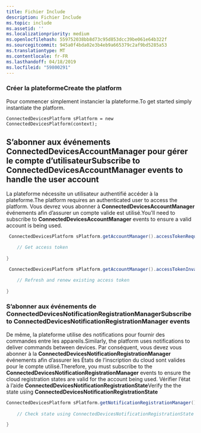 ```yaml
---
title: Fichier Include
description: Fichier Include
ms.topic: include
ms.assetid: ''
ms.localizationpriority: medium
ms.openlocfilehash: 559752038bb8d73c95d853dcc39be061e64b322f
ms.sourcegitcommit: 945a0f4bda02e3b4eb9a665379c2af9bd5285a53
ms.translationtype: MT
ms.contentlocale: fr-FR
ms.lasthandoff: 04/18/2019
ms.locfileid: "59800291"
---
```

### <a name="create-the-platform"></a><span data-ttu-id="0eaca-103">Créer la plateforme</span><span class="sxs-lookup"><span data-stu-id="0eaca-103">Create the platform</span></span>

<span data-ttu-id="0eaca-104">Pour commencer simplement instancier la plateforme.</span><span class="sxs-lookup"><span data-stu-id="0eaca-104">To get started simply instantiate the platform.</span></span>

`ConnectedDevicesPlatform sPlatform = new ConnectedDevicesPlatform(context);`

## <a name="subscribe-to-connecteddevicesaccountmanager-events-to-handle-the-user-account"></a><span data-ttu-id="0eaca-105">S’abonner aux événements ConnectedDevicesAccountManager pour gérer le compte d’utilisateur</span><span class="sxs-lookup"><span data-stu-id="0eaca-105">Subscribe to ConnectedDevicesAccountManager events to handle the user account</span></span> 

<span data-ttu-id="0eaca-106">La plateforme nécessite un utilisateur authentifié accéder à la plateforme.</span><span class="sxs-lookup"><span data-stu-id="0eaca-106">The platform requires an authenticated user to access the platform.</span></span>  <span data-ttu-id="0eaca-107">Vous devrez vous abonner à **ConnectedDevicesAccountManager** événements afin d’assurer un compte valide est utilisé.</span><span class="sxs-lookup"><span data-stu-id="0eaca-107">You'll need to subscribe to **ConnectedDevicesAccountManager** events to ensure a valid account is being used.</span></span> 

```Java
 ConnectedDevicesPlatform sPlatform.getAccountManager().accessTokenRequested().subscribe((accountManager, args) -> {

    // Get access token
                 
}
```

```Java
 ConnectedDevicesPlatform sPlatform.getAccountManager().accessTokenInvalidated().subscribe((accountManager, args) -> {

    // Refresh and renew existing access token
    
}
```


### <a name="subscribe-to-connecteddevicesnotificationregistrationmanager-events"></a><span data-ttu-id="0eaca-108">S’abonner aux événements de ConnectedDevicesNotificationRegistrationManager</span><span class="sxs-lookup"><span data-stu-id="0eaca-108">Subscribe to ConnectedDevicesNotificationRegistrationManager events</span></span>

<span data-ttu-id="0eaca-109">De même, la plateforme utilise des notifications pour fournir des commandes entre les appareils.</span><span class="sxs-lookup"><span data-stu-id="0eaca-109">Similarly, the platform uses notifications to deliver commands between devices.</span></span>  <span data-ttu-id="0eaca-110">Par conséquent, vous devez vous abonner à la **ConnectedDevicesNotificationRegistrationManager** événements afin d’assurer les États de l’inscription du cloud sont valides pour le compte utilisé.</span><span class="sxs-lookup"><span data-stu-id="0eaca-110">Therefore, you must subscribe to the **ConnectedDevicesNotificationRegistrationManager** events to ensure the cloud registration states are valid for the account being used.</span></span>  <span data-ttu-id="0eaca-111">Vérifier l’état à l’aide **ConnectedDevicesNotificationRegistrationState**</span><span class="sxs-lookup"><span data-stu-id="0eaca-111">Verify the the state using **ConnectedDevicesNotificationRegistrationState**</span></span>

```Java
ConnectedDevicesPlatform sPlatform.getNotificationRegistrationManager().notificationRegistrationStateChanged().subscribe((notificationRegistrationManager, args) -> {
    
    // Check state using ConnectedDevicesNotificationRegistrationState enum

}
```